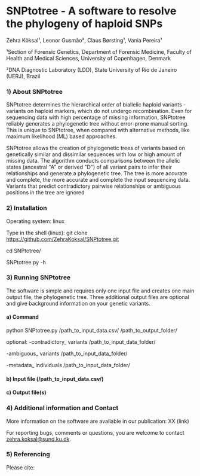 # SNPtotree - A software to resolve the phylogeny of haploid SNPs

Zehra Köksal¹, Leonor Gusmão², Claus Børsting¹, Vania Pereira¹

¹Section of Forensic Genetics, Department of Forensic Medicine, Faculty of Health and Medical Sciences,
University of Copenhagen, Denmark

²DNA Diagnostic Laboratory (LDD), State University of Rio de Janeiro (UERJ), Brazil

### 1) About SNPtotree
SNPtotree determines the hierarchical order of biallelic haploid variants - variants on haploid markers, which do not undergo recombination. Even for sequencing data with high percentage of missing information, SNPtotree reliably generates a phylogenetic tree without error-prone manual sorting. This is unique to SNPtotree, when compared with alternative methods, like maximum likelihood (ML) based approaches.

SNPtotree allows the creation of phylogenetic trees of variants based on genetically similar and dissimilar sequences with low or high amount of missing data. The algorithm conducts comparisons between the allelic states (ancestral "A" or derived "D") of all variant pairs to infer their relationships and generate a phylogenetic tree. The tree is more accurate and complete, the more accurate and complete the input sequencing data. Variants that predict contradictory pairwise relationships or ambiguous positions in the tree are ignored

### 2) Installation
Operating system: linux

Type in the shell (linux):
git clone https://github.com/ZehraKoksal/SNPtotree.git

cd SNPtotree/

SNPtotree.py -h

### 3) Running SNPtotree
The software is simple and requires only one input file and creates one main output file, the phylogenetic tree. Three additional output files are optional and give background information on your genetic variants.

#### a) Command

python SNPtotree.py /path_to_input_data.csv/ /path_to_output_folder/ 

optional:
-contradictory_ variants /path_to_input_data_folder/ 

-ambiguous_ variants /path_to_input_data_folder/

-metadata_ individuals /path_to_input_data_folder/  

#### b) Input file (/path_to_input_data.csv/)

#### c) Output file(s)



### 4) Additional information and Contact
More information on the software are available in our publication: XX (link)

For reporting bugs, comments or questions, you are welcome to contact zehra.koksal@sund.ku.dk.

### 5) Referencing

Please cite:



